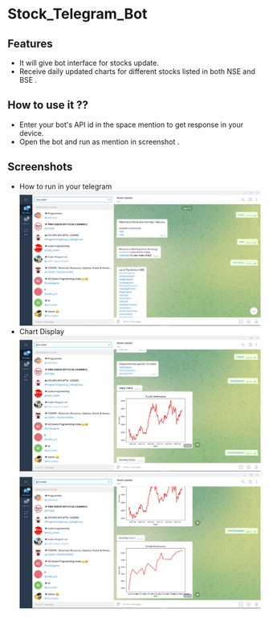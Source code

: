# Stock_Telegram_Bot
 
## Features
   - It will give bot interface for stocks update.
   - Receive daily updated charts for different stocks listed in both NSE and BSE .

## How to use it ??
  - Enter your bot's API id in the space mention to  get response in your device. 
  - Open the bot and run as mention in screenshot . 

## Screenshots
- How to run in your telegram 
![App Screenshot](s1.png)
- Chart Display
![App Screenshot](s2.png)
![App Screenshot](s3.png)
